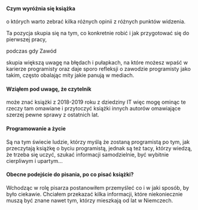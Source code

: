 #### Czym wyróżnia się książka

o których warto zebrać kilka różnych opinii z różnych punktów widzenia.
 
 Ta pozycja skupia się na tym, co konkretnie robić i jak przygotować się do pierwszej pracy, 
 
 podczas gdy 
 Zawód 
 
 skupia większą uwagę na błędach i pułapkach, na
  które możesz wpaść w karierze programisty oraz daje sporo refleksji o zawodzie programisty
   jako takim, często obalając mity jakie panują w mediach.
   
   
   
#### Wziąłem pod uwagę, że czytelnik
 może znać książki z 2018-2019 roku z dziedziny IT
więc mogę ominąc te rzeczy tam omawiane i przytoczyć książki innych  autorów omawiające szerzej pewne sprawy
z ostatnich lat. 


#### Programowanie a życie

Są na tym świecie ludzie, którzy myślą że zostaną programistą po tym, jak przeczytają książkę o byciu programistą, jednak są też tacy, którzy wiedzą, że trzeba się uczyć, szukać informacji samodzielnie, być wybitnie cierpliwym i upartym...


#### Obecne podejście do pisania, po co pisać książki?

Wchodząc w rolę pisarza postanowiłem przemyśleć co i w jaki sposób, by było ciekawie.
Chciałem przekazać kilka informacji, które niekoniecznie muszą być znane nawet tym, którzy mieszkają od lat w Niemczech.

